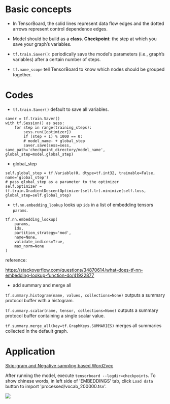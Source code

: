 # Basic concepts

- In TensorBoard, the solid lines represent data flow edges and the dotted arrows represent control dependence edges.

- Model should be build as a **class**. **Checkpoint**: the step at which you save your graph’s variables.

- `tf.train.Saver()`: periodically save the model’s parameters (i.e., graph’s variables) after a certain number of steps.

- `tf.name_scope` tell TensorBoard to know which nodes should be grouped together.

# Codes

- `tf.train.Saver()` default to save all variables.
```
saver = tf.train.Saver()
with tf.Session() as sess:
    for step in range(training_steps):
        sess.run([optimizer])
        if (step + 1) % 1000 == 0:
	    # model_name- + global_step
	    saver.save(sess=sess, save_path='checkpoint_directory/model_name', global_step=model.global_step) 
```

- global_step
```
self.global_step = tf.Variable(0, dtype=tf.int32, trainable=False, name='global_step')
# pass global_step as a parameter to the optimizer
self.optimizer = tf.train.GradientDescentOptimizer(self.lr).minimize(self.loss, global_step=self.global_step)
```

- `tf.nn.embedding_lookup` looks up `ids` in a list of embedding tensors `params`.
  
```
tf.nn.embedding_lookup(
    params,
    ids,
    partition_strategy='mod',
    name=None,
    validate_indices=True,
    max_norm=None
)
```
reference:

https://stackoverflow.com/questions/34870614/what-does-tf-nn-embedding-lookup-function-do/41922877


- add summary and merge all

`tf.summary.histogram(name, values, collections=None)` outputs a summary protocol buffer with a histogram.

`tf.summary.scalar(name, tensor, collections=None)` outputs a summary protocol buffer containing a single scalar value.

`tf.summary.merge_all(key=tf.GraphKeys.SUMMARIES)` merges all summaries collected in the default graph.

# Application

[Skip-gram and Negative sampling based Word2vec](https://github.com/gaoisbest/cs20si_notes/blob/master/tf_2_word2vec.ipynb)

After running the model, execute `tensorboard --logdir=checkpoints`. To show chinese words, in left side of 'EMBEDDINGS' tab, click `Load data` button to import 'processed/vocab_200000.tsv'.


![ ](https://github.com/gaoisbest/cs20si_notes/blob/master/tf_2_word2vec_Benz.png)
